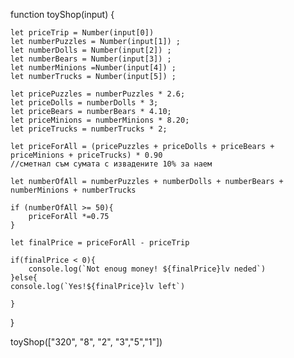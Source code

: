function toyShop(input) {
    
    let priceTrip = Number(input[0]) 
    let numberPuzzles = Number(input[1]) ;
    let numberDolls = Number(input[2]) ;
    let numberBears = Number(input[3]) ;
    let numberMinions =Number(input[4]) ;
    let numberTrucks = Number(input[5]) ;
    
    let pricePuzzles = numberPuzzles * 2.6;
    let priceDolls = numberDolls * 3;
    let priceBears = numberBears * 4.10;
    let priceMinions = numberMinions * 8.20;
    let priceTrucks = numberTrucks * 2;
    
    let priceForAll = (pricePuzzles + priceDolls + priceBears + priceMinions + priceTrucks) * 0.90
    //сметнал съм сумата с извадените 10% за наем
    
    let numberOfAll = numberPuzzles + numberDolls + numberBears + numberMinions + numberTrucks
    
    if (numberOfAll >= 50){
        priceForAll *=0.75
    }
        
    let finalPrice = priceForAll - priceTrip
    
    if(finalPrice < 0){
        console.log(`Not enoug money! ${finalPrice}lv neded`)
    }else{
    console.log(`Yes!${finalPrice}lv left`)
    
    }
           
}

toyShop(["320", "8", "2", "3","5","1"])
